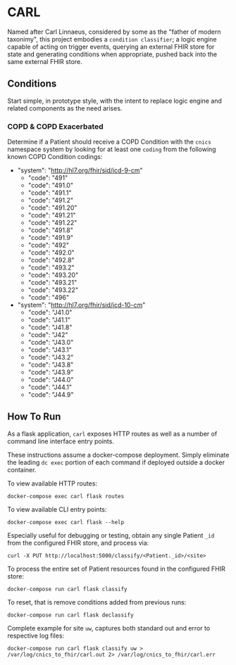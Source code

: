 # CARL
Named after Carl Linnaeus, considered by some as the "father of modern taxonimy", this project
embodies a `condition classifier`; a logic engine capable of acting on trigger events, querying
an external FHIR store for state and generating conditions when appropriate, pushed back into
the same external FHIR store.

## Conditions
Start simple, in prototype style, with the intent to replace logic engine and related components
as the need arises.

### COPD & COPD Exacerbated
Determine if a Patient should receive a COPD Condition with the `cnics` namespace system
by looking for at least one `coding` from the following known COPD Condition codings:

- "system": "http://hl7.org/fhir/sid/icd-9-cm"
  - "code": "491"
  - "code": "491.0"
  - "code": "491.1"
  - "code": "491.2"
  - "code": "491.20"
  - "code": "491.21"
  - "code": "491.22"
  - "code": "491.8"
  - "code": "491.9"
  - "code": "492"
  - "code": "492.0"
  - "code": "492.8"
  - "code": "493.2"
  - "code": "493.20"
  - "code": "493.21"
  - "code": "493.22"
  - "code": "496"
- "system": "http://hl7.org/fhir/sid/icd-10-cm"
  - "code": "J41.0"
  - "code": "J41.1"
  - "code": "J41.8"
  - "code": "J42"
  - "code": "J43.0"
  - "code": "J43.1"
  - "code": "J43.2"
  - "code": "J43.8"
  - "code": "J43.9"
  - "code": "J44.0"
  - "code": "J44.1"
  - "code": "J44.9"

## How To Run
As a flask application, `carl` exposes HTTP routes as well as a number of command line
interface entry points.

These instructions assume a docker-compose deployment.  Simply eliminate the leading `dc exec`
portion of each command if deployed outside a docker container.

To view available HTTP routes:
```
docker-compose exec carl flask routes
```

To view available CLI entry points:
```
docker-compose exec carl flask --help
```

Especially useful for debugging or testing, obtain any single Patient `_id` from the configured
FHIR store, and process via:
```
curl -X PUT http://localhost:5000/classify/<Patient._id>/<site>
```

To process the entire set of Patient resources found in the configured FHIR store:
```
docker-compose run carl flask classify
```

To reset, that is remove conditions added from previous runs:
```
docker-compose run carl flask declassify
```

Complete example for site `uw`, captures both standard out and error to respective log files:
```
docker-compose run carl flask classify uw > /var/log/cnics_to_fhir/carl.out 2> /var/log/cnics_to_fhir/carl.err
```

